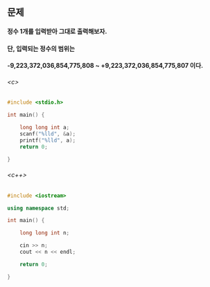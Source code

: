 
## 문제
#### 정수 1개를 입력받아 그대로 출력해보자.
#### 단, 입력되는 정수의 범위는
#### -9,223,372,036,854,775,808 ~ +9,223,372,036,854,775,807 이다.

###### \<c\>
```c
#include <stdio.h>

int main() {

	long long int a;
	scanf("%lld", &a);
	printf("%lld", a);
	return 0;

}
```

###### \<c++\>
```c++
#include <iostream>

using namespace std;

int main() {

	long long int n;

	cin >> n;
	cout << n << endl;

	return 0;

}
```
